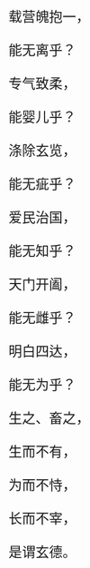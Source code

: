 <font size="5">

载营魄抱一，

能无离乎？

专气致柔，

能婴儿乎？

涤除玄览，

能无疵乎？

爱民治国，

能无知乎？

天门开阖，

能无雌乎？

明白四达，

能无为乎？

生之、畜之，

生而不有，

为而不恃，

长而不宰，

是谓玄德。

</font>
